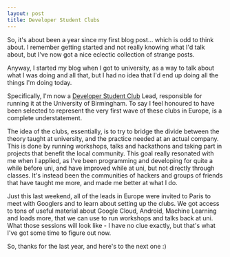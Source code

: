 ```yaml
---
layout: post
title: Developer Student Clubs
---
```


So, it's about been a year since my first blog post... which is odd to think
about. I remember getting started and not really knowing what I'd talk about,
but I've now got a nice eclectic collection of strange posts.

Anyway, I started my blog when I got to university, as a way to talk about
what I was doing and all that, but I had no idea that I'd end up doing all
the things I'm doing today.

Specifically, I'm now a [Developer Student Club][DSC] Lead, responsible for
running it at the University of Birmingham. To say I feel honoured to have
been selected to represent the very first wave of these clubs in Europe, is a
complete understatement.

The idea of the clubs, essentially, is to try to bridge the divide between
the theory taught at university, and the practice needed at an actual
company. This is done by running workshops, talks and hackathons and taking
part in projects that benefit the local community. This goal really resonated
with me when I applied, as I've been programming and developing for quite a
while before uni, and have improved while at uni, but not directly through
classes. It's instead been the communities of hackers and groups of friends
that have taught me more, and made me better at what I do.

Just this last weekend, all of the leads in Europe were invited to Paris to
meet with Googlers and to learn about setting up the clubs. We got access to
tons of useful material about Google Cloud, Android, Machine Learning and
loads more, that we can use to run workshops and talks back at uni. What
those sessions will look like - I have no clue exactly, but that's what I've
got some time to figure out now.

So, thanks for the last year, and here's to the next one :)

[DSC]: https://developers.google.com/community/dsc/
